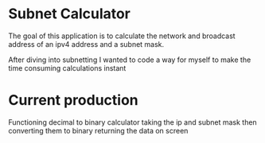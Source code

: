 # Subnet Calculator

The goal of this application is to calculate the network and broadcast address of an ipv4 address and a subnet mask.

After diving into subnetting I wanted to code a way for myself to make the time consuming calculations instant


# Current production

Functioning decimal to binary calculator taking the ip and subnet mask then converting them to binary returning the data on screen

